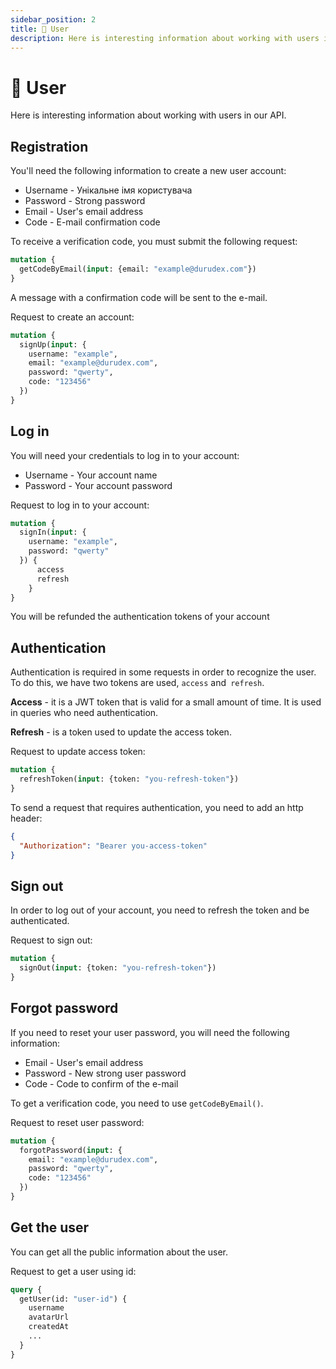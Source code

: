 ```yaml
---
sidebar_position: 2
title: 🙂 User
description: Here is interesting information about working with users in our API.
---
```


# 🙂  User

Here is interesting information about working with users in our API.

## Registration

You'll need the following information to create a new user account:

+ Username - Унікальне імя користувача
+ Password - Strong password
+ Email - User's email address
+ Code - E-mail confirmation code

To receive a verification code, you must submit the following request:

```graphql
mutation {
  getCodeByEmail(input: {email: "example@durudex.com"})
}
```

A message with a confirmation code will be sent to the e-mail.

Request to create an account:

```graphql
mutation {
  signUp(input: {
    username: "example",
    email: "example@durudex.com",
    password: "qwerty",
    code: "123456"
  })
}
```

## Log in

You will need your credentials to log in to your account:

+ Username - Your account name
+ Password - Your account password

Request to log in to your account:

```graphql
mutation {
  signIn(input: {
    username: "example",
    password: "qwerty"
  }) {
      access
      refresh
    }
}
```

You will be refunded the authentication tokens of your account

## Authentication

Authentication is required in some requests in order to recognize the user. To do this, we have
two tokens are used, `access` and` refresh`.

**Access** - it is a JWT token that is valid for a small amount of time. It is used in queries
who need authentication.

**Refresh** - is a token used to update the access token.

Request to update access token:
```graphql
mutation {
  refreshToken(input: {token: "you-refresh-token"})
}
```

To send a request that requires authentication, you need to add an http header:

```json
{
  "Authorization": "Bearer you-access-token"
}
```

## Sign out

In order to log out of your account, you need to refresh the token and be authenticated.

Request to sign out:
```graphql
mutation {
  signOut(input: {token: "you-refresh-token"})
}
```


## Forgot password 

If you need to reset your user password, you will need the following information:

+ Email - User's email address
+ Password - New strong user password
+ Code - Code to confirm of the e-mail

To get a verification code, you need to use `getCodeByEmail()`.

Request to reset user password:
```graphql
mutation {
  forgotPassword(input: {
    email: "example@durudex.com",
    password: "qwerty",
    code: "123456"
  })
}
```

## Get the user

You can get all the public information about the user.

Request to get a user using id:
```graphql
query {
  getUser(id: "user-id") {
    username
    avatarUrl
    createdAt
    ...
  }
}
```
